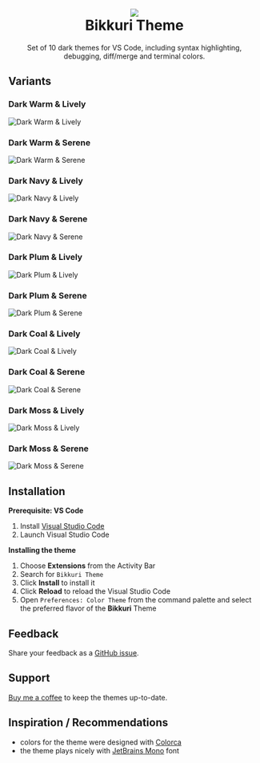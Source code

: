 
<h1 align="center">
  <br>
  <a href="https://marketplace.visualstudio.com/items?itemName=brano.b-theme" target="_blank">
    <img src="https://raw.githubusercontent.com/surfinzap/bikkuri-theme-vscode/master/assets/bikkuri-icon.png">
  </a>
  <br>
  Bikkuri Theme
  <br>
</h1>


<p align="center">Set of 10 dark themes for VS Code, including syntax highlighting, debugging, diff/merge and terminal colors.</p>


## Variants

### Dark Warm & Lively
![Dark Warm & Lively](assets/bikkuri-dark-warm-lively.png)

### Dark Warm & Serene
![Dark Warm & Serene](assets/bikkuri-dark-warm-serene.png)

### Dark Navy & Lively
![Dark Navy & Lively](assets/bikkuri-dark-navy-lively.png)

### Dark Navy & Serene
![Dark Navy & Serene](assets/bikkuri-dark-navy-serene.png)

### Dark Plum & Lively
![Dark Plum & Lively](assets/bikkuri-dark-plum-lively.png)

### Dark Plum & Serene
![Dark Plum & Serene](assets/bikkuri-dark-plum-serene.png)

### Dark Coal & Lively
![Dark Coal & Lively](assets/bikkuri-dark-coal-lively.png)

### Dark Coal & Serene
![Dark Coal & Serene](assets/bikkuri-dark-coal-serene.png)

### Dark Moss & Lively
![Dark Moss & Lively](assets/bikkuri-dark-moss-lively.png)

### Dark Moss & Serene
![Dark Moss & Serene](assets/bikkuri-dark-moss-serene.png)


## Installation

**Prerequisite: VS Code**
1. Install [Visual Studio Code](https://code.visualstudio.com/)
2. Launch Visual Studio Code

**Installing the theme**
1. Choose **Extensions** from the Activity Bar
2. Search for `Bikkuri Theme`
3. Click **Install** to install it
4. Click **Reload** to reload the Visual Studio Code
5. Open `Preferences: Color Theme` from the command palette and select the preferred flavor of the **Bikkuri** Theme


## Feedback

Share your feedback as a [GitHub issue](https://github.com/surfinzap/bikkuri-theme-vscode/issues).


## Support 

[Buy me a coffee](https://ko-fi.com/branosandala) to keep the themes up-to-date. 


## Inspiration / Recommendations

- colors for the theme were designed with [Colorca](https://colorca.org)
- the theme plays nicely with [JetBrains Mono](https://github.com/JetBrains/JetBrainsMono) font